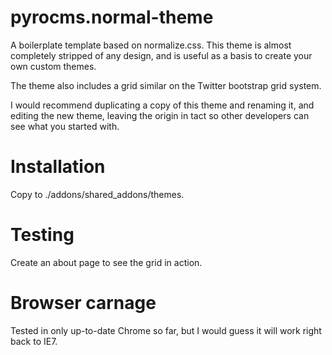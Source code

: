 pyrocms.normal-theme
====================

A boilerplate template based on normalize.css. This theme is almost completely stripped of any design, and is useful as a basis to create your own custom themes.

The theme also includes a grid similar on the Twitter bootstrap grid system.

I would recommend duplicating a copy of this theme and renaming it, and editing the new theme, leaving the origin in tact so other developers can see what you started with.

# Installation

Copy to ./addons/shared_addons/themes.

# Testing

Create an about page to see the grid in action.

# Browser carnage

Tested in only up-to-date Chrome so far, but I would guess it will work right back to IE7.